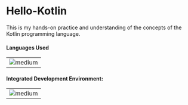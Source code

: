 # Hello-Kotlin
This is my hands-on practice and understanding of the concepts of the Kotlin programming language.

<h4>Languages Used</h4>
<table>
  <tr>
<td><img alt="medium" src="https://img.shields.io/badge/Kotlin-0095D5?&style=for-the-badge&logo=kotlin&logoColor=white""></td>
  </tr>
</table>

<h4>Integrated Development Environment:</h4>
<table>
  <tr>
<td><img alt="medium" src="https://img.shields.io/badge/Android_Studio-3DDC84?style=for-the-badge&logo=android-studio&logoColor=white"></td>
  </tr>
</table>

